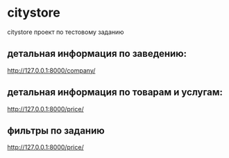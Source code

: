 # citystore
citystore проект по тестовому заданию

## детальная информация по заведению: 
http://127.0.0.1:8000/company/

## детальная информация по товарам и услугам: 
http://127.0.0.1:8000/price/

## фильтры по заданию
http://127.0.0.1:8000/price/